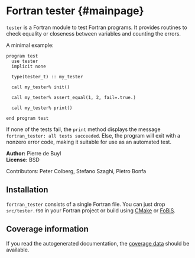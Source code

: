 # Fortran tester {#mainpage}

`tester` is a Fortran module to test Fortran programs. It provides routines to
check equality or closeness between variables and counting the errors.

A minimal example:

	program test
	  use tester
	  implicit none

	  type(tester_t) :: my_tester

	  call my_tester% init()

	  call my_tester% assert_equal(1, 2, fail=.true.)

	  call my_tester% print()

	end program test

If none of the tests fail, the `print` method displays the message
`fortran_tester: all tests succeeded`.
Else, the program will exit with a nonzero error code, making it suitable for
use as an automated test.

**Author:** Pierre de Buyl  
**License:** BSD

Contributors: Peter Colberg, Stefano Szaghi, Pietro Bonfa

## Installation

`fortran_tester` consists of a single Fortran file. You can just drop `src/tester.f90` in
your Fortran project or build using [CMake](https://cmake.org/) or
[FoBiS](https://github.com/szaghi/FoBiS).

## Coverage information

If you read the autogenerated documentation, the [coverage
data](ft_coverage/index.html) should be available.
